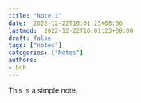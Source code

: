 ```yaml
---
title: "Note 1"
date:  2022-12-22T16:01:23+08:00
lastmod:  2022-12-22T16:01:23+08:00
draft: false
tags: ["notes"]
categories: ["Notes"]
authors:
- bob
---
```


This is a simple note.
